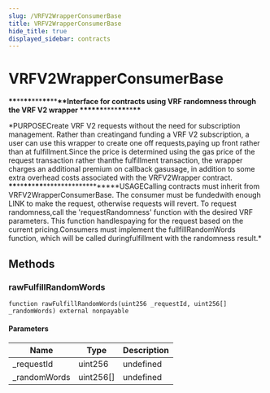 ```yaml
---
slug: /VRFV2WrapperConsumerBase
title: VRFV2WrapperConsumerBase
hide_title: true
displayed_sidebar: contracts
---
```


# VRFV2WrapperConsumerBase

********\*\*********\*\*********\*\*********\*\*\*********\*\*********\*\*********\*\*********Interface for contracts using VRF randomness through the VRF V2 wrapper ********\*\*********\*\*********\*\*********\*\*\*\*********\*\*********\*\*********\*\*********

\*PURPOSECreate VRF V2 requests without the need for subscription management. Rather than creatingand funding a VRF V2 subscription, a user can use this wrapper to create one off requests,paying up front rather than at fulfillment.Since the price is determined using the gas price of the request transaction rather thanthe fulfillment transaction, the wrapper charges an additional premium on callback gasusage, in addition to some extra overhead costs associated with the VRFV2Wrapper contract. ********\*\*********\*\*********\*\*********\*********\*\*********\*\*********\*\*********USAGECalling contracts must inherit from VRFV2WrapperConsumerBase. The consumer must be fundedwith enough LINK to make the request, otherwise requests will revert. To request randomness,call the &#39;requestRandomness&#39; function with the desired VRF parameters. This function handlespaying for the request based on the current pricing.Consumers must implement the fullfillRandomWords function, which will be called duringfulfillment with the randomness result.\*

## Methods

### rawFulfillRandomWords

```solidity
function rawFulfillRandomWords(uint256 _requestId, uint256[] _randomWords) external nonpayable
```

#### Parameters

| Name          | Type      | Description |
| ------------- | --------- | ----------- |
| \_requestId   | uint256   | undefined   |
| \_randomWords | uint256[] | undefined   |
